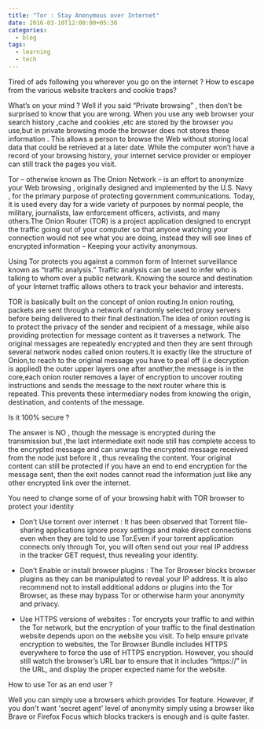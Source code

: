 ```yaml
---
title: "Tor : Stay Anonymous over Internet"
date: 2016-03-10T12:00:00+05:30
categories:
  - blog
tags:
  - learning
  - tech
---
```


Tired of ads following you wherever you go on the internet ? How to escape from the various website trackers and cookie traps?

What’s on your mind ? Well if you said “Private browsing” , then don’t be surprised to know that you are wrong. When you use any web browser your search history ,cache and cookies ,etc are stored by the browser you use,but in private browsing mode the browser does not stores these information . This allows a person to browse the Web without storing local data that could be retrieved at a later date. While the computer won’t have a record of your browsing history, your internet service provider or employer can still track the pages you visit.

Tor – otherwise known as The Onion Network – is an effort to anonymize your Web browsing , originally designed and implemented by the U.S. Navy , for the primary purpose of protecting government communications. Today, it is used every day for a wide variety of purposes by normal people, the military, journalists, law enforcement officers, activists, and many others.The Onion Router (TOR) is a project application designed to encrypt the traffic going out of your computer so that anyone watching your connection would not see what you are doing, instead they will see lines of encrypted information – Keeping your activity anonymous.

Using Tor protects you against a common form of Internet surveillance known as “traffic analysis.” Traffic analysis can be used to infer who is talking to whom over a public network. Knowing the source and destination of your Internet traffic allows others to track your behavior and interests.

TOR is basically built on the concept of onion routing.In onion routing, packets are sent through a network of randomly selected proxy servers before being delivered to their final destination.The idea of onion routing is to protect the privacy of the sender and recipient of a message, while also providing protection for message content as it traverses a network. The original messages are repeatedly encrypted and then they are sent through several network nodes called onion routers.It is exactly like the structure of Onion,to reach to the original message you have to peal off (i.e decryption is applied) the outer upper layers one after another,the message is in the core,each onion router removes a layer of encryption to uncover routing instructions and sends the message to the next router where this is repeated. This prevents these intermediary nodes from knowing the origin, destination, and contents of the message.

Is it 100% secure ?

The answer is NO , though the message is encrypted during the transmission but ,the last intermediate exit node still has complete access to the encrypted message and can unwrap the encrypted message received from the node just before it , thus revealing the content. Your original content can still be protected if you have an end to end encryption for the message sent, then the exit nodes cannot read the information just like any other encrypted link over the internet.

You need to change some of of your browsing habit with TOR browser to protect your identity

- Don’t Use torrent over internet : It has been observed that Torrent file-sharing applications ignore proxy settings and make direct connections even when they are told to use Tor.Even if your torrent application connects only through Tor, you will often send out your real IP address in the tracker GET request, thus revealing your identity.

- Don’t Enable or install browser plugins : The Tor Browser blocks browser plugins as they can be manipulated to reveal your IP address. It is also recommend not to install additional addons or plugins into the Tor Browser, as these may bypass Tor or otherwise harm your anonymity and privacy.

- Use HTTPS versions of websites : Tor encrypts your traffic to and within the Tor network, but the encryption of your traffic to the final destination website depends upon on the website you visit. To help ensure private encryption to websites, the Tor Browser Bundle includes HTTPS everywhere to force the use of HTTPS encryption. However, you should still watch the browser’s URL bar to ensure that it  includes “https://” in the URL, and display the proper expected name for the website.

How to use Tor as an end user ?

Well you can simply use a browsers which provides Tor feature. However, if you don't want 'secret agent' level of anonymity simply using a browser like Brave or Firefox Focus which blocks trackers is enough and is quite faster.